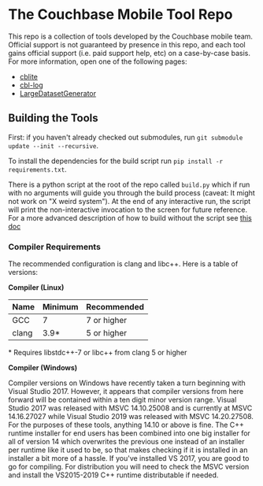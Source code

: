 # The Couchbase Mobile Tool Repo

This repo is a collection of tools developed by the Couchbase mobile team.  Official support is not guaranteed by presence in this repo, and each tool gains official support (i.e. paid support help, etc) on a case-by-case basis.  For more information, open one of the following pages:

- [cblite](README.cblite.md)
- [cbl-log](README.cbl-log.md)
- [LargeDatasetGenerator](LargeDatasetGenerator/README.md)

## Building the Tools

First: if you haven't already checked out submodules, run `git submodule update --init --recursive`.

To install the dependencies for the build script run `pip install -r requirements.txt`.

There is a python script at the root of the repo called `build.py` which if run with no arguments will guide you through the build process (caveat: It might not work on "X weird system").  At the end of any interactive run, the script will print the non-interactive invocation to the screen for future reference.  For a more advanced description of how to build without the script see [this doc](BUILDING.md)


### Compiler Requirements

The recommended configuration is clang and libc++.  Here is a table of versions:

**Compiler (Linux)**

| Name  | Minimum | Recommended |
|-------|---------|-------------|
| GCC   | 7       | 7 or higher |
| clang | 3.9*    | 5 or higher |
\* Requires libstdc++-7 or libc++ from clang 5 or higher

**Compiler (Windows)**

Compiler versions on Windows have recently taken a turn beginning with Visual Studio 2017.  However, it appears that compiler versions from here forward will be contained within a ten digit minor version range.  Visual Studio 2017 was released with MSVC 14.10.25008 and is currently at MSVC 14.16.27027 while Visual Studio 2019 was released with MSVC 14.20.27508.  For the purposes of these tools, anything 14.10 or above is fine.  The C++ runtime installer for end users has been combined into one big installer for all of version 14 which overwrites the previous one instead of an installer per runtime like it used to be, so that makes checking if it is installed in an installer a bit more of a hassle.  If you've installed VS 2017, you are good to go for compiling.  For distribution you will need to check the MSVC version and install the VS2015-2019 C++ runtime distributable if needed.
